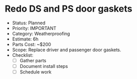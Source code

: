 # Redo DS and PS door gaskets

- Status: Planned
- Priority: IMPORTANT
- Category: Weatherproofing
- Estimate: 6h
- Parts Cost: ~$200
- Scope: Replace driver and passenger door gaskets.
- Checklist:
  - [ ] Gather parts
  - [ ] Document install steps
  - [ ] Schedule work
